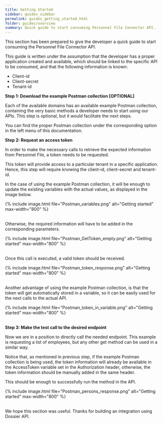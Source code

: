 ```yaml
---
title: Getting Started
sidebar: guides_sidebar
permalink: guides_getting_started.html
folder: guides/overview
summary: Quick guide to start consuming Personnel File Connector API.
---
```


This section has been prepared to give the developer a quick guide to start consuming the Personnel File Connector API. 

This guide is written under the assumption that the developer has a proper application created and available, which should be linked to the specific API to be consumed, and that the following information is known:

- Client-id
- Client-secret
- Tenant-id



**Step 1: Download the example Postman collection [OPTIONAL]**

Each of the available domains has an available example Postman collection, containing the very basic methods a developer needs to start using our APIs. This step is optional, but it would facilitate the next steps.

You can find the proper Postman collection under the corresponding option in the left menu of this documentation.


**Step 2: Request an access token**

In order to make the necessary calls to retrieve the expected information from Personnel File, a token needs to be requested.

This token will provide access to a particular tenant in a specific application. Hence, this step will require knowing the client-id, client-secret and tenant-id.

In the case of using the example Postman collection, it will be enough to update the existing variables with the actual values, as displayed in the image below.

{% include image.html file="Postman_variables.png" alt="Getting started" max-width="800" %}
<br />
<br />

Otherwise, the required information will have to be added in the corresponding parameters.

{% include image.html file="Postman_GetToken_empty.png" alt="Getting started" max-width="800" %}
<br />
<br />

Once this call is executed, a valid token should be received.

{% include image.html file="Postman_token_response.png" alt="Getting started" max-width="800" %}
<br />
<br />

Another advantage of using the example Postman collection, is that the token will get automatically stored in a variable, so it can be easily used for the next calls to the actual API.

{% include image.html file="Postman_token_in_variable.png" alt="Getting started" max-width="800" %}
<br />
<br />

**Step 3: Make the test call to the desired endpoint**

Now we are in a position to directly call the needed endpoint. This example is requesting a list of employees, but any other get method can be used in a similar way.

Notice that, as mentioned in previous step, if the example Postman collection is being used, the token information will already be available in the AccessToken variable set in the Authorization header, otherwise, the token information should be manually added in the same header.

This should be enough to successfully run the method in the API.

{% include image.html file="Postman_persons_response.png" alt="Getting started" max-width="800" %}
<br />
<br />

We hope this section was useful. Thanks for building an integration using Dossier API.
